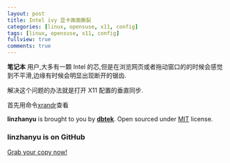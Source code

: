```yaml
---
layout: post
title: Intel ivy 显卡画面撕裂
categories: [linux, opensuse, x11, config]
tags: [linux, opensuse, x11, config]
fullview: true
comments: true
---
```


**笔记本** 用户,大多有一顆 Intel 的芯,但是在浏览网页或者拖动窗口的的时候会感觉到不平滑,边缘有时候会明显出现断开的锯齿.

解决这个问题的办法就是打开 X11 配置的垂直同步.

首先用命令[xrandr]()查看

**linzhanyu** is brought to you by **[dbtek](http://ismaildemirbilek.com)**. Open sourced under [MIT](http://opensource.org/licenses/MIT) license.

### linzhanyu is on GitHub

<a class="btn btn-default" href="https://github.com/linzhanyu">Grab your copy now!</a>

